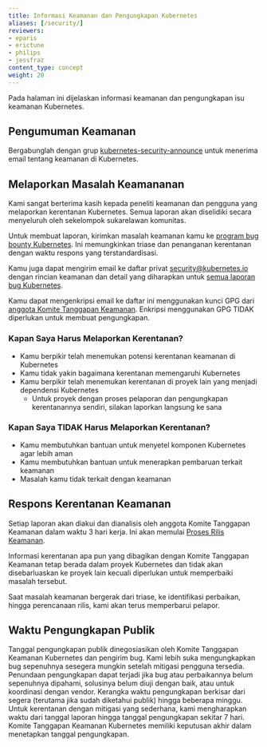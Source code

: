 ```yaml
---
title: Informasi Keamanan dan Pengungkapan Kubernetes
aliases: [/security/]
reviewers:
- eparis
- erictune
- philips
- jessfraz
content_type: concept
weight: 20
---
```


<!-- overview -->
Pada halaman ini dijelaskan informasi keamanan dan pengungkapan isu keamanan Kubernetes.

<!-- body -->
## Pengumuman Keamanan

Bergabunglah dengan grup [kubernetes-security-announce](https://groups.google.com/forum/#!forum/kubernetes-security-announce)
untuk menerima email tentang keamanan di Kubernetes.

## Melaporkan Masalah Keamananan

Kami sangat berterima kasih kepada peneliti keamanan dan pengguna yang melaporkan kerentanan Kubernetes. Semua laporan akan diselidiki secara menyeluruh oleh sekelompok sukarelawan komunitas.

Untuk membuat laporan, kirimkan masalah keamanan kamu ke [program bug bounty Kubernetes](https://hackerone.com/kubernetes).
Ini memungkinkan triase dan penanganan kerentanan dengan waktu respons yang terstandardisasi.

Kamu juga dapat mengirim email ke daftar privat [security@kubernetes.io](mailto:security@kubernetes.io)
dengan rincian keamanan dan detail yang diharapkan untuk
[semua laporan bug Kubernetes](https://github.com/kubernetes/kubernetes/blob/master/.github/ISSUE_TEMPLATE/bug-report.yaml).

Kamu dapat mengenkripsi email ke daftar ini menggunakan kunci GPG dari
[anggota Komite Tanggapan Keamanan](https://git.k8s.io/security/README.md#product-security-committee-psc).
Enkripsi menggunakan GPG TIDAK diperlukan untuk membuat pengungkapan.

### Kapan Saya Harus Melaporkan Kerentanan?

- Kamu berpikir telah menemukan potensi kerentanan keamanan di Kubernetes
- Kamu tidak yakin bagaimana kerentanan memengaruhi Kubernetes
- Kamu berpikir telah menemukan kerentanan di proyek lain yang menjadi dependensi Kubernetes
  - Untuk proyek dengan proses pelaporan dan pengungkapan kerentanannya sendiri, silakan laporkan langsung ke sana

### Kapan Saya TIDAK Harus Melaporkan Kerentanan?

- Kamu membutuhkan bantuan untuk menyetel komponen Kubernetes agar lebih aman
- Kamu membutuhkan bantuan untuk menerapkan pembaruan terkait keamanan
- Masalah kamu tidak terkait dengan keamanan

## Respons Kerentanan Keamanan

Setiap laporan akan diakui dan dianalisis oleh anggota Komite Tanggapan Keamanan dalam waktu 3 hari kerja.
Ini akan memulai [Proses Rilis Keamanan](https://git.k8s.io/security/security-release-process.md#disclosures).

Informasi kerentanan apa pun yang dibagikan dengan Komite Tanggapan Keamanan tetap berada dalam proyek Kubernetes
dan tidak akan disebarluaskan ke proyek lain kecuali diperlukan untuk memperbaiki masalah tersebut.

Saat masalah keamanan bergerak dari triase, ke identifikasi perbaikan, hingga perencanaan rilis, kami akan terus memperbarui pelapor.

## Waktu Pengungkapan Publik

Tanggal pengungkapan publik dinegosiasikan oleh Komite Tanggapan Keamanan Kubernetes dan pengirim bug.
Kami lebih suka mengungkapkan bug sepenuhnya sesegera mungkin setelah mitigasi pengguna tersedia. Penundaan pengungkapan
dapat terjadi jika bug atau perbaikannya belum sepenuhnya dipahami, solusinya belum diuji dengan baik,
atau untuk koordinasi dengan vendor. Kerangka waktu pengungkapan berkisar dari segera (terutama jika sudah diketahui publik)
hingga beberapa minggu. Untuk kerentanan dengan mitigasi yang sederhana, kami mengharapkan waktu dari tanggal laporan
hingga tanggal pengungkapan sekitar 7 hari. Komite Tanggapan Keamanan Kubernetes memiliki keputusan akhir dalam menetapkan tanggal pengungkapan.
